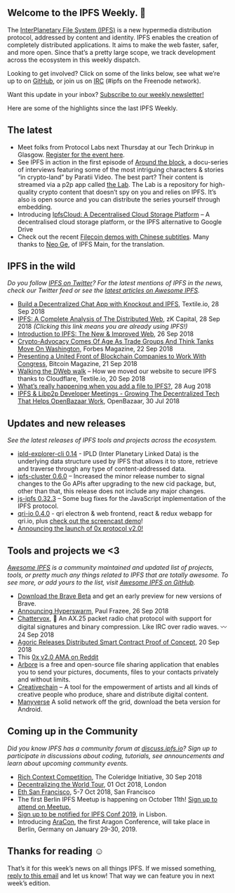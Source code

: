 ## Welcome to the IPFS Weekly. 👋

The [InterPlanetary File System (IPFS)](https://ipfs.io/) is a new hypermedia distribution protocol, addressed by content and identity. IPFS enables the creation of completely distributed applications. It aims to make the web faster, safer, and more open. Since that’s a pretty large scope, we track development across the ecosystem in this weekly dispatch.

Looking to get involved? Click on some of the links below, see what we’re up to on [GitHub](https://github.com/ipfs), or join us on [IRC](https://webchat.freenode.net/?channels=ipfs_) (#ipfs on the Freenode network).

Want this update in your inbox? [Subscribe to our weekly newsletter!](https://tinyletter.com/ipfsnewsletter)

Here are some of the highlights since the last IPFS Weekly.

## The latest

+ Meet folks from Protocol Labs next Thursday at our Tech Drinkup in Glasgow. [Register for the event here](https://www.eventbrite.com/e/protocol-labs-tech-drinkup-tickets-50860367729).
+ See IPFS in action in the first episode of [Around the block](https://lab.paratii.video/play/GLdcTbPq9fXb), a docu-series of interviews featuring some of the most intriguing characters & stories “in crypto-land” by Paratii Video. The best part? Their content is streamed via a p2p app called [the Lab](http://lab.paratii.video). The Lab is a repository for high-quality crypto content that doesn’t spy on you and relies on IPFS. It’s also is open source and you can distribute the series yourself through embedding.
+ Introducing [IpfsCloud: A Decentralised Cloud Storage Platform](https://medium.com/ipfscloud/ipfscloud-a-decentralised-cloud-storage-platform-caf000173cd4) – A decentralised cloud storage platform, or the IPFS alternative to Google Drive 
+ Check out the recent [Filecoin demos with Chinese subtitles](https://www.youtube.com/watch?v=x145fNl6uKU). Many thanks to [Neo Ge](https://twitter.com/NeoGe_IPFSMain), of IPFS Main, for the translation.

## IPFS in the wild
*Do you follow [IPFS on Twitter](https://twitter.com/IPFSbot)? For the latest mentions of IPFS in the news, check our Twitter feed or see the [latest articles on Awesome IPFS](https://awesome.ipfs.io/categories/articles/).* 

+ [Build a Decentralized Chat App with Knockout and IPFS](https://medium.com/textileio/build-a-decentralized-chat-app-with-knockout-and-ipfs-fccf11e8ce7b), Textile.io, 28 Sep 2018
+ [IPFS: A Complete Analysis of The Distributed Web](https://medium.com/zkcapital/ipfs-the-distributed-web-e21a5496d32d), zK Capital, 28 Sep 2018 *(Clicking this link means you are already using IPFS!)*
+ [Introduction to IPFS: The New & Improved Web](https://medium.com/@rtradetechnologies/introduction-to-ipfs-the-new-improved-web-efc89f158e6f), 26 Sep 2018
+ [Crypto-Advocacy Comes Of Age As Trade Groups And Think Tanks Move On Washington](https://www.forbes.com/sites/astanley/2018/09/22/crypto-advocacy-comes-of-age-as-trade-groups-and-think-tanks-move-on-washington/#67ac823666b5), Forbes Magazine, 22 Sep 2018
+ [Presenting a United Front of Blockchain Companies to Work With Congress](https://bitcoinmagazine.com/articles/presenting-united-front-blockchain-companies-work-congress/), Bitcoin Magazine, 21 Sep 2018
+ [Walking the DWeb walk](https://medium.com/textileio/walking-the-dweb-walk-9abc8b6e2b20) – How we moved our website to secure IPFS thanks to Cloudflare, Textile.io, 20 Sep 2018
+ [What’s really happening when you add a file to IPFS?](https://medium.com/textileio/whats-really-happening-when-you-add-a-file-to-ipfs-ae3b8b5e4b0f), 28 Aug 2018
+ [IPFS & Libp2p Developer Meetings - Growing The Decentralized Tech That Helps OpenBazaar Work](https://openbazaar.org/blog/IPFS-Libp2p-Developer-Meetings-Growing-The-Decentralized-Tech-That-Helps-OpenBazaar-Work/), OpenBazaar, 30 Jul 2018

## Updates and new releases
*See the latest releases of IPFS tools and projects across the ecosystem.*

+ [ipld-explorer-cli 0.14](https://blog.ipfs.io/44-ipld-explorer-cli-0-14/) - IPLD (Inter Planetary Linked Data) is the underlying data structure used by IPFS that allows it to store, retrieve and traverse through any type of content-addressed data.
+ [ipfs-cluster 0.6.0](https://github.com/ipfs/ipfs-cluster/blob/0.6.0/changelog/CHANGELOG.md) – Increased the minor release number to signal changes to the Go APIs after upgrading to the new cid package, but, other than that, this release does not include any major changes.
+ [js-ipfs 0.32.3](https://github.com/ipfs/js-ipfs/releases/tag/v0.32.3) – Some bug fixes for the JavaScript implementation of the IPFS protocol.
+ [qri-io 0.4.0](https://github.com/qri-io/frontend/releases/tag/v0.4.0) - qri electron & web frontend, react & redux webapp for qri.io, plus [check out the screencast demo](https://www.youtube.com/watch?v=3CSPA3qGU5g)!
+ [Announcing the launch of 0x protocol v2.0!](https://blog.0xproject.com/0x-protocol-v2-0-is-live-183aac180149)

## Tools and projects we <3
*[Awesome IPFS](https://awesome.ipfs.io/) is a community maintained and updated list of projects, tools, or pretty much any things related to IPFS that are totally awesome. To see more, or add yours to the list, visit [Awesome IPFS on GitHub](https://github.com/ipfs/awesome-ipfs).* 

+ [Download the Brave Beta](https://brave.com/download-beta/) and get an early preview for new versions of Brave.
+ [Announcing Hyperswarm](https://pfrazee.hashbase.io/blog/hyperswarm), Paul Frazee, 26 Sep 2018
+ [Chattervox](https://github.com/brannondorsey/chattervox), 📡 An AX.25 packet radio chat protocol with support for digital signatures and binary compression. Like IRC over radio waves. 〰 24 Sep 2018
+ [Agoric Releases Distributed Smart Contract Proof of Concept](https://agoric.com/proof-of-concept-release/), 20 Sep 2018
+ This [0x v2.0 AMA on Reddit](https://www.reddit.com/r/0xProject/comments/9itlkl/the_0x_v20_ama_wednesday_september_26th_2018_10/)
+ [Arbore](https://arbo.re/) is a free and open-source file sharing application that enables you to send your pictures, documents, files to your contacts privately and without limits.
+ [Creativechain](https://www.creativechain.org/project/) – A tool for the empowerment of artists and all kinds of creative people who produce, share and distribute digital content.
+ [Manyverse](https://www.manyver.se/) A solid network off the grid, download the beta version for Android. 

## Coming up in the Community
*Did you know IPFS has a community forum at [discuss.ipfs.io](https://discuss.ipfs.io/)? Sign up to participate in discussions about coding, tutorials, see announcements and learn about upcoming community events.*

+ [Rich Context Competition](https://coleridgeinitiative.org/richcontextcompetition), The Coleridge Initiative, 30 Sep 2018
+ [Decentralizing the World Tour](https://community.blockstack.org/dwt-tour-london), 01 Oct 2018, London 
+ [Eth San Francisco](https://ethsanfrancisco.com/), 5-7 Oct 2018, San Francisco
+ The first Berlin IPFS Meetup is happening on October 11th! [Sign up to attend on Meetup.](https://www.meetup.com/IPFS-Berlin/events/254816369/)
+ [Sign up to be notified for IPFS Conf 2019](https://docs.google.com/forms/d/e/1FAIpQLSfJVVPwvp6RY3MUg1zAVl1g_5y2nGb7WJIMI1Hs6glzm7FLHQ/viewform), in Lisbon.
+ Introducing [AraCon](https://blog.aragon.org/announcing-aracon-the-aragon-conference/), the first Aragon Conference, will take place in Berlin, Germany on January 29-30, 2019.

## Thanks for reading ☺️

That’s it for this week’s news on all things IPFS. If we missed something, [reply to this email](mailto:newsletter@ipfs.io) and let us know! That way we can feature you in next week’s edition. 
